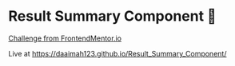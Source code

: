 # Result Summary Component 🚀

[Challenge from FrontendMentor.io](https://www.frontendmentor.io/challenges/results-summary-component-CE_K6s0maV/hub)

Live at https://daaimah123.github.io/Result_Summary_Component/